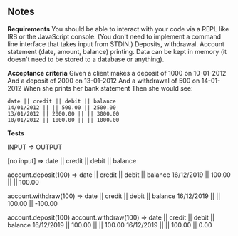 ## Notes

**Requirements**
You should be able to interact with your code via a REPL like IRB or the JavaScript console. (You don't need to implement a command line interface that takes input from STDIN.)
Deposits, withdrawal.
Account statement (date, amount, balance) printing.
Data can be kept in memory (it doesn't need to be stored to a database or anything).

**Acceptance criteria**
Given a client makes a deposit of 1000 on 10-01-2012
And a deposit of 2000 on 13-01-2012
And a withdrawal of 500 on 14-01-2012
When she prints her bank statement
Then she would see:

```
date || credit || debit || balance
14/01/2012 || || 500.00 || 2500.00
13/01/2012 || 2000.00 || || 3000.00
10/01/2012 || 1000.00 || || 1000.00
```


**Tests**

INPUT                     =>          OUTPUT

[no input]                =>          date || credit || debit || balance

account.deposit(100)      =>          date || credit || debit || balance
                                      16/12/2019 || 100.00 ||  || 100.00

account.withdraw(100)     =>          date || credit || debit || balance
                                      16/12/2019 || || 100.00 || -100.00

account.deposit(100)
account.withdraw(100)     =>          date || credit || debit || balance
                                      16/12/2019 || 100.00 ||  || 100.00
                                      16/12/2019 || || 100.00 || 0.00
